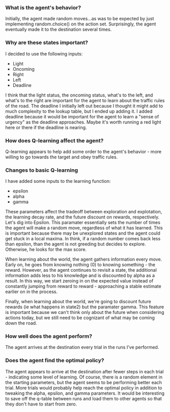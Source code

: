 ### What is the agent's behavior?

Initially, the agent made random moves...as was to be expected by just implementing random.choice() on the action set. Surprisingly, the agent eventually made it to the destination several times.

### Why are these states important?

I decided to use the following inputs:

* Light
* Oncoming
* Right
* Left
* Deadline

I think that the light status, the oncoming status, what's to the left, and what's to the right are important for the agent to learn about the traffic rules of the road. The deadline I initially left out because I thought it might add to much complexity to the lookup table, but I ended up adding it. I added deadline because it would be important for the agent to learn a "sense of urgency" as the deadline approaches. Maybe it's worth running a red light here or there if the deadline is nearing.

### How does Q-learning affect the agent?

Q-learning appears to help add some order to the agent's behavior - more willing to go towards the target and obey traffic rules.

### Changes to basic Q-learning

I have added some inputs to the learning function:

* epsilon
* alpha
* gamma

These parameters affect the tradeoff between exploration and explotation, the learning decay rate, and the future discount on rewards, respectively. Let's dig into Epsilon. This paramater essentially sets the number of times the agent will make a random move, regardless of what it has learned. This is important because there may be unexplored states and the agent could get stuck in a local maxima. In think, if a random number comes back less than epsilon, than the agent is not greeding but decides to explore. Otherwise, he looks for the max score. 

When learning about the world, the agent gathers information every move. Early on, he goes from knowing nothing (0) to knowing something - the reward. However, as the agent continues to revisit a state, the additional information adds less to his knowledge and is discounted by alpha as a result. In this way, we start zeroing in on the expected value instead of constantly jumping from reward to reward - approaching a stable estimate earlier on in the process.

Finally, when learning about the world, we're going to discount future rewards (ie what happens in state2) but the paramater gamma. This feature is important because we can't think only about the future when considering actions today, but we still need to be cognizant of what may be coming down the road. 


### How well does the agent perform?

The agent arrives at the destination every trial in the runs I've performed.

### Does the agent find the optimal policy?

The agent appears to arrive at the destination after fewer steps in each trial - indicating some level of learning. Of course, there is a random element in the starting parameters, but the agent seems to be performing better each trial. More trials would probably help reach the optimal policy in addition to tweaking the alpha, epsilon, and gamma parameters. It would be interesting to save off the q-table between runs and load them to other agents so that they don't have to start from zero.


